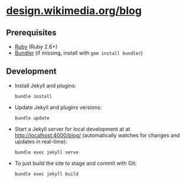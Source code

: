# [design.wikimedia.org/blog](https://design.wikimedia.org/blog)

## Prerequisites

* [Ruby](https://www.ruby-lang.org/) (Ruby 2.6+)
* [Bundler](https://bundler.io/) (if missing, install with `gem install bundler`)

## Development

* Install Jekyll and plugins:
  ```
  bundle install
  ```

* Update Jekyll and plugins versions:
  ```
  bundle update
  ```

* Start a Jekyll server for local development at at <http://localhost:4000/blog/> (automatically watches for changes and updates in real-time):
  ```
  bundle exec jekyll serve
  ```

* To just build the site to stage and commit with Git:
  ```
  bundle exec jekyll build
  ```
